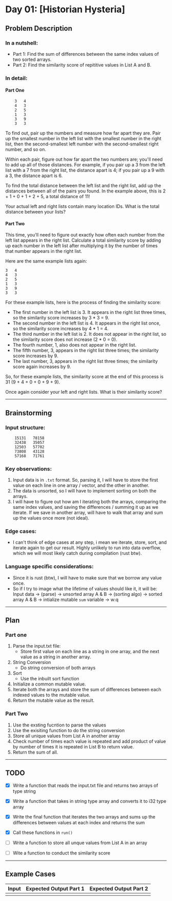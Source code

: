 # Day 01: [Historian Hysteria]

## Problem Description

### In a nutshell: 

- Part 1: Find the sum of differences between the same index values of two sorted arrays.
- Part 2: Find the similarity score of repititive values in List A and B.

### In detail:

#### Part One

        3   4
        4   3
        2   5
        1   3
        3   9
        3   3

To find out, pair up the numbers and measure how far apart they are. Pair up the smallest number in the left list with the smallest number in the right list, then the second-smallest left number with the second-smallest right number, and so on.

Within each pair, figure out how far apart the two numbers are; you'll need to add up all of those distances. For example, if you pair up a 3 from the left list with a 7 from the right list, the distance apart is 4; if you pair up a 9 with a 3, the distance apart is 6.

To find the total distance between the left list and the right list, add up the distances between all of the pairs you found. In the example above, this is 2 + 1 + 0 + 1 + 2 + 5, a total distance of 11!

Your actual left and right lists contain many location IDs. What is the total distance between your lists?

#### Part Two

This time, you'll need to figure out exactly how often each number from the left list appears in the right list. Calculate a total similarity score by adding up each number in the left list after multiplying it by the number of times that number appears in the right list.

Here are the same example lists again:

    3   4
    4   3
    2   5
    1   3
    3   9
    3   3

For these example lists, here is the process of finding the similarity score:

- The first number in the left list is 3. It appears in the right list three times, so the similarity score increases by 3 * 3 = 9.
- The second number in the left list is 4. It appears in the right list once, so the similarity score increases by 4 * 1 = 4.
- The third number in the left list is 2. It does not appear in the right list, so the similarity score does not increase (2 * 0 = 0).
- The fourth number, 1, also does not appear in the right list.
- The fifth number, 3, appears in the right list three times; the similarity score increases by 9.
- The last number, 3, appears in the right list three times; the similarity score again increases by 9.

So, for these example lists, the similarity score at the end of this process is 31 (9 + 4 + 0 + 0 + 9 + 9).

Once again consider your left and right lists. What is their similarity score?

---

## Brainstorming

### Input structure:
```text
    15131   78158
    32438   35057
    12503   57702
    73808   43128
    57168   71761
```


###  Key observations:
1. Input data is in `.txt` format. So, parsing it, I will have to store the first value on each line in one array / vector, and the other in another.
2. The data is unsorted, so I will have to implement sorting on both the arrays.
3. I will have to figure out how am I iterating both the arrays, comparing the same index values, and saving the differences / summing it up as we iterate. If we save in another array, will have to walk that array and sum up the values once more (not ideal).

###  Edge cases:
- I can't think of edge cases at any step, i mean we iterate, store, sort, and iterate again to get our result. Highly unlikely to run into data overflow, which we will most likely catch during compilation (rust btw).

### Language specific considerations:
- Since it is rust (btw), I will have to make sure that we borrow any value once.
- So if I try to image what the lifetime of values should like it, it will be:
    Input data -> (parse) -> unsorted array A & B -> (sorting algo) -> sorted array A & B -> intialize mutable `sum` variable -> w:q

---

## Plan

### Part one
1. Parse the input.txt file:
    - Store first value on each line as a string in one array, and the next value as a string in another array.
2. String Conversion
    - Do string conversion of both arrays
3. Sort
    - Use the inbuilt sort function
4. Initialize a common mutable value.
5. Iterate both the arrays and store the sum of differences between each indexed values to the mutable value.
6. Return the mutable value as the result.

### Part Two
1. Use the exsting fucntion to parse the values
2. Use the exisiting function to do the string conversion
3. Store all unique values from List A in another array
4. Check number of times each value is repeated and add product of value by number of times it is repeated in List B to return value.
5. Return the sum of all.
---

## TODO
- [x] Write a function that reads the input.txt file and returns two arrays of type string
- [x] Write a function that takes in string type array and converts it to i32 type array
- [x] Write the final function that iterates the two arrays and sums up the differences between values at each index and returns the sum
- [x] Call these functions in `run()`
- [ ] Write a function to store all unque values from List A in an array
- [ ] Wite a function to conduct the similarity score


---

## Example Cases
| Input                   | Expected Output Part 1 | Expected Output Part 2 |
|--------------------------|------------------------|-------------------------|
|                          |                        |                         |
